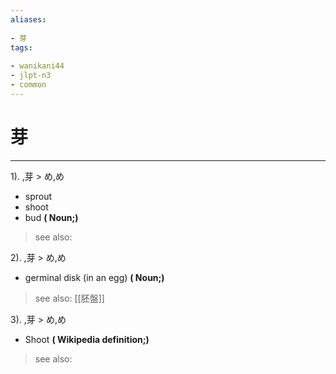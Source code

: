 ```yaml
---
aliases:
    
- 芽
tags:
    
- wanikani44
- jlpt-n3
- common
---
```


# 芽
---
1).
,芽 > め,め

- sprout
- shoot
- bud
**( Noun;)**
> see also: 
            
2).
,芽 > め,め

- germinal disk (in an egg)
**( Noun;)**
> see also:  [[胚盤]]
            
3).
,芽 > め,め

- Shoot
**( Wikipedia definition;)**
> see also: 
            